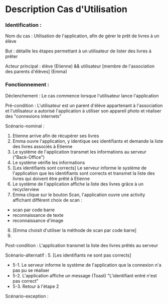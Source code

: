 # Description Cas d'Utilisation

### Identification :

Nom du cas : Utilisation de l'application, afin de gérer le prêt de livres à un élève

But : détaille les étapes permettant à un utilisateur de lister des livres à prêter

Acteur principal :  élève (Etienne) && utilisateur [membre de l'association des parents d'élèves] (Emma)

### Fonctionnement :

Déclenchement : Le cas commence lorsque l'utilisateur lance l'application

Pré-condition : L'utilisateur est un parent d'élève appartenant à l'association et l'utilisateur a autorisé l'application à utiliser son appareil photo et réaliser des "connexions internets"

Scénario-nominal :
1. Etienne arrive afin de récupérer ses livres
2. Emma ouvre l'application, y identique ses identifiants et demande la liste des livres associés à Etienne
3. Le système de l'application transmet les informations au serveur ("Back-Office")
4. Le système vérifie les informations
5. [Les identifiants sont corrects] Le serveur informe le système de l'application que les identifiants sont corrects et transmet la liste des livres qui doivent être prêté à Etienne
6. Le système de l'application affiche la liste des livres grâce à un recyclerview
7. Emma clique sur le bouton Scan, l'application ouvre une activity affichant différent choix de scan :
- scan par code barre
- reconnaissance de texte
- reconnaissance d'image
8. [Emma choisit d'utiliser la méthode de scan par code barre]
9. 

Post-condition : L'application transmet la liste des livres prêtés au serveur

Scénario-alternatif :
5. [Les identifiants ne sont pas corrects]
  * 5-1. Le serveur informe le système de l'application que la connexion n'a pas pu se réaliser
  * 5-2. L'application affiche un message (Toast) "L'identifiant entré n'est pas correct"
  * 5-3. Retour à l'étape 2

Scénario-exception :
